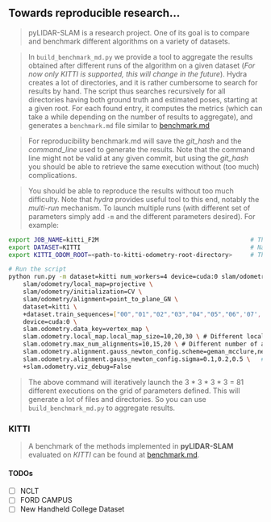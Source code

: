 ## Towards reproducible research...

> pyLIDAR-SLAM is a research project. One of its goal is to compare and benchmark different algorithms on a variety of datasets. 

> In `build_benchmark_md.py` we provide a tool to aggregate the results obtained after different runs of the algorithm on a given dataset (*For now only KITTI is supported, this will change in the future*).
> Hydra creates a lot of directories, and it is rather cumbersome to search for results by hand. The script thus searches recursively for all directories having both ground truth and estimated poses, starting at a given root.
> For each found entry, it computes the metrics (which can take a while depending on the number of results to aggregate), and generates a `benchmark.md` file similar to [benchmark.md](results/KITTI/benchmark.md)

> For reproducibility benchmark.md will save the *git_hash* and the *command_line* used to generate the results.
> Note that the command line might not be valid at any given commit, but using the *git_hash* you should be able to retrieve the same execution without (too much) complications. 

> You should be able to reproduce the results without too much difficulty. Note that *hydra* provides useful tool to this end, notably the *multi-run* mechanism.
> To launch multiple runs (with different set of parameters simply add `-m` and the different parameters desired). For example:
```bash
export JOB_NAME=kitti_F2M                                          # The folder to log hydra output files
export DATASET=KITTI                                               # Name of the Dataset to construct the destination folder 
export KITTI_ODOM_ROOT=<path-to-kitti-odometry-root-directory>     # The path to KITTI odometry benchmark files

# Run the script
python run.py -m dataset=kitti num_workers=4 device=cuda:0 slam/odometry/local_map=projective \
    slam/odometry/local_map=projective \
    slam/odometry/initialization=CV \
    slam/odometry/alignment=point_to_plane_GN \
    dataset=kitti \
    +dataset.train_sequences=["00","01","02","03","04","05","06",'07','08','09','10'] \
    device=cuda:0 \
    slam.odometry.data_key=vertex_map \
    slam.odometry.local_map.local_map_size=10,20,30 \ # Different local map sizes
    slam.odometry.max_num_alignments=10,15,20 \ # Different number of alignments
    slam.odometry.alignment.gauss_newton_config.scheme=geman_mcclure,neighborhood,cauchy \ # Different loss functions
    slam.odometry.alignment.gauss_newton_config.sigma=0.1,0.2,0.5 \   # Range of loss function arguments
    +slam.odometry.viz_debug=False 
```

> The above command will iteratively launch the 3 * 3 * 3 * 3 = 81 different executions on the grid of parameters defined.
> This will generate a lot of files and directories. So you can use `build_benchmark_md.py` to aggregate results.
### KITTI

> A benchmark of the methods implemented in **pyLIDAR-SLAM** evaluated on *KITTI* can be found at [benchmark.md](results/KITTI/benchmark.md).


#### TODOs
- [ ] NCLT
- [ ] FORD CAMPUS
- [ ] New Handheld College Dataset